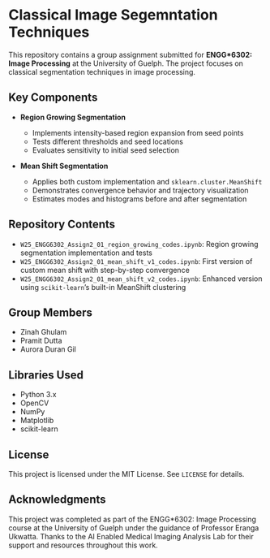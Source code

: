 # Classical Image Segemntation Techniques

This repository contains a group assignment submitted for **ENGG*6302: Image Processing** at the University of Guelph. The project focuses on classical segmentation techniques in image processing.

## Key Components

- **Region Growing Segmentation**
  - Implements intensity-based region expansion from seed points
  - Tests different thresholds and seed locations
  - Evaluates sensitivity to initial seed selection

- **Mean Shift Segmentation**
  - Applies both custom implementation and `sklearn.cluster.MeanShift`
  - Demonstrates convergence behavior and trajectory visualization
  - Estimates modes and histograms before and after segmentation

## Repository Contents

- `W25_ENGG6302_Assign2_01_region_growing_codes.ipynb`: Region growing segmentation implementation and tests
- `W25_ENGG6302_Assign2_01_mean_shift_v1_codes.ipynb`: First version of custom mean shift with step-by-step convergence
- `W25_ENGG6302_Assign2_01_mean_shift_v2_codes.ipynb`: Enhanced version using `scikit-learn`’s built-in MeanShift clustering

## Group Members

- Zinah Ghulam
- Pramit Dutta
- Aurora Duran Gil
  
## Libraries Used

- Python 3.x
- OpenCV
- NumPy
- Matplotlib
- scikit-learn

## License

This project is licensed under the MIT License. See `LICENSE` for details.

## Acknowledgments
This project was completed as part of the ENGG*6302: Image Processing course at the University of Guelph under the guidance of Professor Eranga Ukwatta. Thanks to the AI Enabled Medical Imaging Analysis Lab for their support and resources throughout this work.
